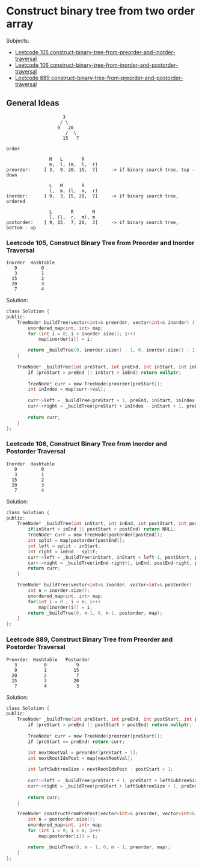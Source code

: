 # Construct binary tree from two order array
Subjects:
- [Leetcode 105 construct-binary-tree-from-preorder-and-inorder-traversal](https://leetcode.com/problems/construct-binary-tree-from-preorder-and-inorder-traversal/description/)
- [Leetcode 106 construct-binary-tree-from-inorder-and-postorder-traversal](https://leetcode.com/problems/construct-binary-tree-from-inorder-and-postorder-traversal/description/)
- [Leetcode 889 construct-binary-tree-from-preorder-and-postorder-traversal](https://leetcode.com/problems/construct-binary-tree-from-preorder-and-postorder-traversal/description/)

## General Ideas
```text
                     3
                    / \
                   9   20
                      /  \
                     15   7

order

                M   L       R
                m,  l, (m,  l,  r)
preorder:     [ 3,  9, 20, 15,  7]     -> if binary search tree, top - down

                L   M       R
                l,  m, (l,  m,  r)
inorder:      [ 9,  3, 15, 20,  7]     -> if binary search tree, ordered

                L       R       M
                l, (l,  r,  m), m
postorder:    [ 9, 15,  7, 20,  3]     -> if binary search tree, bottom - up
```

### Leetcode 105, Construct Binary Tree from Preorder and Inorder Traversal
```text
Inorder  Hashtable
   9         0
   3         1
  15         2
  20         3
   7         4
```

Solution:
```c
class Solution {
public:
    TreeNode* buildTree(vector<int>& preorder, vector<int>& inorder) {
        unordered_map<int, int> map;
        for (int i = 0; i < inorder.size(); i++)
            map[inorder[i]] = i;

        return _buildTree(0, inorder.size() - 1, 0, inorder.size() - 1, preorder, map);
    }
    
    TreeNode* _buildTree(int preStart, int preEnd, int inStart, int inEnd, vector<int>& preorder, unordered_map<int, int>& map) {
        if (preStart > preEnd || inStart > inEnd) return nullptr;
        
        TreeNode* curr = new TreeNode(preorder[preStart]);
        int inIndex = map[curr->val];
        
        curr->left = _buildTree(preStart + 1, preEnd, inStart, inIndex - 1, preorder, map);
        curr->right = _buildTree(preStart + inIndex - inStart + 1, preEnd, inIndex + 1, inEnd, preorder, map);
        
        return curr;
    }
};
```

### Leetcode 106, Construct Binary Tree from Inorder and Postorder Traversal
```text
Inorder  Hashtable
   9         0
   3         1
  15         2
  20         3
   7         4
```

Solution:
```c
class Solution {
public:
    TreeNode* _buildTree(int inStart, int inEnd, int postStart, int postEnd, vector<int>& postorder, unordered_map<int, int>& map) {
        if(inStart > inEnd || postStart > postEnd) return NULL;
        TreeNode* curr = new TreeNode(postorder[postEnd]);
        int split = map[postorder[postEnd]];
        int left = split - inStart;
        int right = inEnd - split;
        curr->left = _buildTree(inStart, inStart + left-1, postStart, postStart + left-1, postorder, map);
        curr->right = _buildTree(inEnd-right+1, inEnd, postEnd-right, postEnd-1, postorder, map);
        return curr;
    }

    TreeNode* buildTree(vector<int>& inorder, vector<int>& postorder) {
        int n = inorder.size();
        unordered_map<int, int> map;
        for(int i = 0 ; i < n; i++)
            map[inorder[i]] = i;
        return _buildTree(0, n-1, 0, n-1, postorder, map);
    }
};
```

### Leetcode 889, Construct Binary Tree from Preorder and Postorder Traversal
```text
Preorder  Hashtable   Postorder
   3          0           9
   9          1          15
  20          2           7
  15          3          20
   7          4           3
```

Solution:
```c
class Solution {
public:
    TreeNode* _buildTree(int preStart, int preEnd, int postStart, int postEnd, vector<int>& preorder, unordered_map<int, int>& map) {
        if (preStart > preEnd || postStart > postEnd) return nullptr;
        
        TreeNode* curr = new TreeNode(preorder[preStart]);
        if (preStart == preEnd) return curr;

        int nextRootVal = preorder[preStart + 1];
        int nextRootIdxPost = map[nextRootVal];
        
        int leftSubtreeSize = nextRootIdxPost - postStart + 1;
        
        curr->left = _buildTree(preStart + 1, preStart + leftSubtreeSize, postStart, nextRootIdxPost, preorder, map);
        curr->right = _buildTree(preStart + leftSubtreeSize + 1, preEnd, nextRootIdxPost + 1, postEnd - 1, preorder, map);
        
        return curr;
    }

    TreeNode* constructFromPrePost(vector<int>& preorder, vector<int>& postorder) {
        int n = postorder.size();
        unordered_map<int, int> map;
        for (int i = 0; i < n; i++)
            map[postorder[i]] = i;

        return _buildTree(0, n - 1, 0, n - 1, preorder, map);
    }
};
```